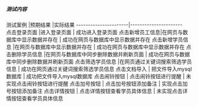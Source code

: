 ##### 测试内容
测试案例 |预期结果         |实际结果
----------------------|----------------------   
点击登录页面 |进入登录页面  | 成功进入登录页面
点击新增员工信息|在网页与数据库中显示数据并存在  | 成功在网页与数据库中显示数据并存在
点击新增学员信息 |在网页与数据库中显示数据并存在 | 成功在网页与数据库中显示数据并存在
点击删除学员信息 |在网页与数据库中同步删除数据并刷新页面  | 成功在网页与数据库中同步删除数据并刷新页面
点击筛选学员信息 |在网页通过关键词搜索筛选学员信息  | 成功在网页通过关键词搜索筛选学员信息
点击文档导入 | 把文件导入mysql数据库  | 成功把文件导入mysql数据库
点击闹铃按钮 | 点击闹铃按钮进行提醒  | 未实现点击闹铃按钮进行提醒
点击加号按钮 | 点击加号按钮添加备注  | 实现点击加号按钮添加备注
点击详情按钮 | 点击详情按钮查看学员具体信息  | 未实现点击详情按钮查看学员具体信息

